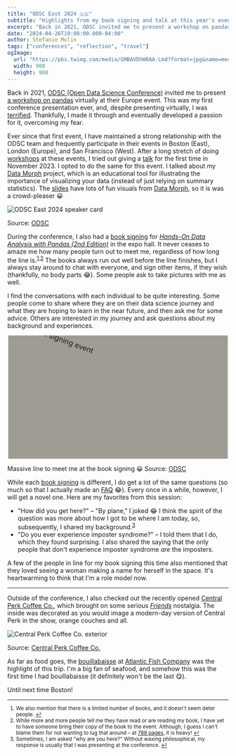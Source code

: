 ```yaml
---
title: "ODSC East 2024 🇺🇸"
subtitle: "Highlights from my book signing and talk at this year's event in Boston."
excerpt: "Back in 2021, ODSC invited me to present a workshop on pandas virtually at their Europe event. This was my first conference presentation ever, and despite presenting virtually, I was terrified. Thankfully, I made it through and eventually developed a passion for it, overcoming my fear. At this event, I delivered a talk and had a book signing."
date: "2024-04-26T19:00:00.000-04:00"
author: Stefanie Molin
tags: ["conferences", "reflection", "travel"]
ogImage:
  url: "https://pbs.twimg.com/media/GMBAVDhW0AA-Lmd?format=jpg&name=medium"
  width: 900
  height: 900
---
```


Back in 2021, [ODSC (Open Data Science Conference)](https://odsc.com/) invited me to present [a workshop on pandas](/workshops/pandas-workshop/) virtually at their Europe event. This was my first conference presentation ever, and, despite presenting virtually, I was [terrified](/events/conferences/#origin-story). Thankfully, I made it through and eventually developed a passion for it, overcoming my fear.

Ever since that first event, I have maintained a strong relationship with the ODSC team and frequently participate in their events in Boston (East), London (Europe), and San Francisco (West). After a long stretch of doing [workshops](/workshops/) at these events, I tried out giving a [talk](/talks/) for the first time in November 2023. I opted to do the same for this event. I talked about my [Data Morph](/data-morph/) project, which is an educational tool for illustrating the importance of visualizing your data (instead of just relying on summary statistics). The [slides](/data-morph-talk/) have lots of fun visuals from [Data Morph](/data-morph/), so it is was a crowd-pleaser 😀

<img
  style="max-height: 400px;"
  alt="ODSC East 2024 speaker card"
  src="https://pbs.twimg.com/media/GMBAVDhW0AA-Lmd?format=jpg&name=medium">

<figcaption>

Source: [ODSC](https://twitter.com/StefanieMolin/status/1782379071403389231)

</figcaption>

During the conference, I also had a [book signing](/events/book-signings/) for [*Hands-On Data Analysis with Pandas (2nd Edition)*](/books/Hands-On-Data-Analysis-with-Pandas-2nd-edition/) in the expo hall. It never ceases to amaze me how many people turn out to meet me, regardless of how long the line is.<sup><a id="footnote-1" href="#footnotes">1</a>,<a id="footnote-2" href="#footnotes">2</a></sup> The books always run out well before the line finishes, but I always stay around to chat with everyone, and sign other items, if they wish (thankfully, no body parts 😂). Some people ask to take pictures with me as well.

I find the conversations with each individual to be quite interesting. Some people come to share where they are on their data science journey and what they are hoping to learn in the near future, and then ask me for some advice. Others are interested in my journey and ask questions about my background and experiences.

<div style="max-width: 500px; aspect-ratio: 16 / 9; overflow: hidden; margin: auto; background-color: #9F9D93;">
  <img
    alt="line for my book signing event"
    src="https://pbs.twimg.com/media/GL89tgRXYAAhktJ?format=jpg&name=large"
    style="transform: rotate(20deg) scale(1.2) translate(-15%, -23%);">
</div>

<figcaption>

Massive line to meet me at the book signing 😀 Source: [ODSC](https://twitter.com/_odsc/status/1783211832108363986)

</figcaption>

While each [book signing](/events/book-signings/) is different, I do get a lot of the same questions (so much so that I actually made an [FAQ](/books/Hands-On-Data-Analysis-with-Pandas-2nd-edition/#faq) 😂). Every once in a while, however, I will get a novel one. Here are my favorites from this session:

- "How did you get here?" &ndash; "By plane," I joked 😂 I think the spirit of the question was more about how I got to be where I am today, so, subsequently, I shared my background.<sup id="footnote-3"><a href="#footnotes">3</a></sup>
- "Do you ever experience imposter syndrome?" &ndash; I told them that I do, which they found surprising. I also shared the saying that the only people that don't experience imposter syndrome *are* the imposters.

A few of the people in line for my book signing this time also mentioned that they loved seeing a woman making a name for herself in the space. It's heartwarming to think that I'm a role model now.

---

Outside of the conference, I also checked out the recently opened [Central Perk Coffee Co.](https://centralperk.com/pages/boston-store-location), which brought on some serious [*Friends*](https://en.wikipedia.org/wiki/Friends) nostalgia. The inside was decorated as you would image a modern-day version of Central Perk in the show, orange couches and all.

![Central Perk Coffee Co. exterior](https://cdn.shopify.com/s/files/1/0565/9738/1173/files/photo1_exterior.jpg)

<figcaption>

Source: [Central Perk Coffee Co.](https://centralperk.com/pages/boston-store-location)

</figcaption>

As far as food goes, the [bouillabaisse](https://familystylefood.com/julia-childs-bouillabaisse-recipe/) at [Atlantic Fish Company](https://maps.app.goo.gl/E19NSmoGVECfrS3h6) was the highlight of this trip. I'm a big fan of seafood, and somehow this was the first time I had bouillabaisse (it definitely won't be the last 😋).

Until next time Boston!


<small id="footnotes">
<hr />

1. We also mention that there is a limited number of books, and it doesn't seem deter people. <a href="#footnote-1">↩</a>
2. While more and more people tell me they have read or are reading my book, I have yet to have someone bring their copy of the book to the event. Although, I guess I can't blame them for not wanting to lug that around &ndash; at [788 pages](/books/Hands-On-Data-Analysis-with-Pandas-2nd-edition/), it is heavy! <a href="#footnote-2">↩</a>
3. Sometimes, I am asked "why are you here?" Without waxing philosophical, my response is usually that I was presenting at the conference. <a href="#footnote-3">↩</a>

</small>
